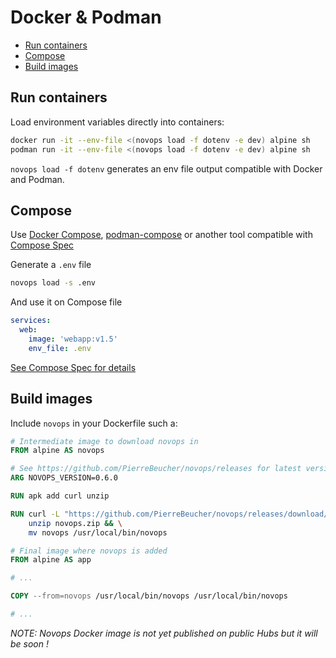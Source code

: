 # Docker & Podman

- [Run containers](#run-containers)
- [Compose](#compose)
- [Build images](#build-images)

## Run containers 

Load environment variables directly into containers:

```sh
docker run -it --env-file <(novops load -f dotenv -e dev) alpine sh
podman run -it --env-file <(novops load -f dotenv -e dev) alpine sh
```

`novops load -f dotenv` generates an env file output compatible with Docker and Podman.

## Compose 

Use [Docker Compose](https://docs.docker.com/compose/), [podman-compose](https://github.com/containers/podman-compose) or another tool compatible with [Compose Spec](https://github.com/compose-spec/compose-spec)


Generate a `.env` file

```sh
novops load -s .env
```

And use it on Compose file

```yaml
services:
  web:
    image: 'webapp:v1.5'
    env_file: .env
```

[See Compose Spec for details](https://github.com/compose-spec/compose-spec/blob/master/05-services.md)

## Build images

Include `novops` in your Dockerfile such a:

```Dockerfile
# Intermediate image to download novops in
FROM alpine AS novops

# See https://github.com/PierreBeucher/novops/releases for latest version
ARG NOVOPS_VERSION=0.6.0

RUN apk add curl unzip

RUN curl -L "https://github.com/PierreBeucher/novops/releases/download/v${NOVOPS_VERSION}/novops-X64-Linux.zip" -o novops.zip && \
    unzip novops.zip && \
    mv novops /usr/local/bin/novops

# Final image where novops is added
FROM alpine AS app

# ...

COPY --from=novops /usr/local/bin/novops /usr/local/bin/novops

# ... 
```

_NOTE: Novops Docker image is not yet published on public Hubs but it will be soon !_